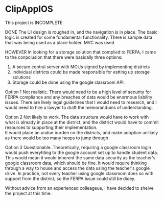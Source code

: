 # ClipAppIOS

This project is INCOMPLETE

DONE
The UI design is roughed in, and the navigation is in place. 
The basic logic is created for some fundamental functionality.
There is sample data that was being used as a place holder.
MVC was used.

HOWEVER
In looking for a storage solution that complied to FERPA, I 
came to the conpclusion that there were basically three options:
1) A secure central server with MOUs signed by implementing districts
2) Individual districts could be made responsible for estting up storage solutions
3) Storage could be done using the google classroom API.

Option 1
Not realistic.  There would need to be a high level of security 
for FERPA compliance and any breaches of data would be enormous
liability issues.  There are likely legal guidelines that I would
need to research, and I would need to hire a lawyer to draft the 
memorandums of understanding.

Option 2
Not likely to work.  The data structure would have to work with 
what is already in place at the district, and the district would
have to commit resources to supporting their implementation.  
It would place an undue burden on the districts, and make adoption 
unlikely as there would be too many hoops to jump through

Option 3
Questionable.  Theoretically, requiring a google classroom login
would push everyhting to the google account set up to handle student
data.  This would mean it would inherent the same data security as the 
teacher's google classroom data, which should be fine.
It would require thinking through a way to house and access the data
using the teacher's google drive.  In practice, not every teacher using
google classroom does so with support from the district, so the FERPA
issue could still be dicey.  

Without advice from an experienced colleageue, I have decided
to shelve the project at this time.
